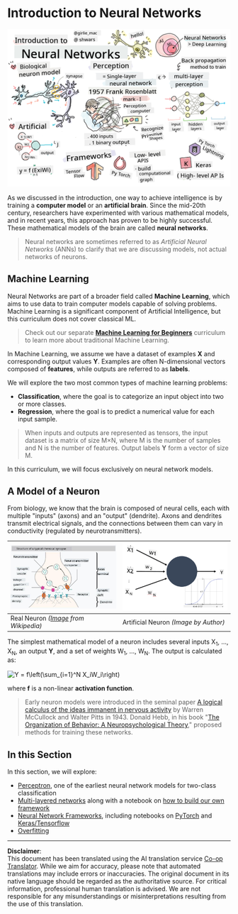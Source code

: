<!--
CO_OP_TRANSLATOR_METADATA:
{
  "original_hash": "5abc5f7978919be90cd313f0c20e8228",
  "translation_date": "2025-09-07T14:26:47+00:00",
  "source_file": "lessons/3-NeuralNetworks/README.md",
  "language_code": "en"
}
-->
# Introduction to Neural Networks

![Summary of Intro Neural Networks content in a doodle](../../../../translated_images/ai-neuralnetworks.1c687ae40bc86e834f497844866a26d3e0886650a67a4bbe29442e2f157d3b18.en.png)

As we discussed in the introduction, one way to achieve intelligence is by training a **computer model** or an **artificial brain**. Since the mid-20th century, researchers have experimented with various mathematical models, and in recent years, this approach has proven to be highly successful. These mathematical models of the brain are called **neural networks**.

> Neural networks are sometimes referred to as *Artificial Neural Networks* (ANNs) to clarify that we are discussing models, not actual networks of neurons.

## Machine Learning

Neural Networks are part of a broader field called **Machine Learning**, which aims to use data to train computer models capable of solving problems. Machine Learning is a significant component of Artificial Intelligence, but this curriculum does not cover classical ML.

> Check out our separate **[Machine Learning for Beginners](http://github.com/microsoft/ml-for-beginners)** curriculum to learn more about traditional Machine Learning.

In Machine Learning, we assume we have a dataset of examples **X** and corresponding output values **Y**. Examples are often N-dimensional vectors composed of **features**, while outputs are referred to as **labels**.

We will explore the two most common types of machine learning problems:

* **Classification**, where the goal is to categorize an input object into two or more classes.
* **Regression**, where the goal is to predict a numerical value for each input sample.

> When inputs and outputs are represented as tensors, the input dataset is a matrix of size M×N, where M is the number of samples and N is the number of features. Output labels **Y** form a vector of size M.

In this curriculum, we will focus exclusively on neural network models.

## A Model of a Neuron

From biology, we know that the brain is composed of neural cells, each with multiple "inputs" (axons) and an "output" (dendrite). Axons and dendrites transmit electrical signals, and the connections between them can vary in conductivity (regulated by neurotransmitters).

![Model of a Neuron](../../../../translated_images/synapse-wikipedia.ed20a9e4726ea1c6a3ce8fec51c0b9bec6181946dca0fe4e829bc12fa3bacf01.en.jpg) | ![Model of a Neuron](../../../../translated_images/artneuron.1a5daa88d20ebe6f5824ddb89fba0bdaaf49f67e8230c1afbec42909df1fc17e.en.png)
----|----
Real Neuron *([Image](https://en.wikipedia.org/wiki/Synapse#/media/File:SynapseSchematic_lines.svg) from Wikipedia)* | Artificial Neuron *(Image by Author)*

The simplest mathematical model of a neuron includes several inputs X<sub>1</sub>, ..., X<sub>N</sub>, an output **Y**, and a set of weights W<sub>1</sub>, ..., W<sub>N</sub>. The output is calculated as:

<img src="images/netout.png" alt="Y = f\left(\sum_{i=1}^N X_iW_i\right)" width="131" height="53" align="center"/>

where **f** is a non-linear **activation function**.

> Early neuron models were introduced in the seminal paper [A logical calculus of the ideas immanent in nervous activity](https://www.cs.cmu.edu/~./epxing/Class/10715/reading/McCulloch.and.Pitts.pdf) by Warren McCullock and Walter Pitts in 1943. Donald Hebb, in his book "[The Organization of Behavior: A Neuropsychological Theory](https://books.google.com/books?id=VNetYrB8EBoC)," proposed methods for training these networks.

## In this Section

In this section, we will explore:
* [Perceptron](03-Perceptron/README.md), one of the earliest neural network models for two-class classification
* [Multi-layered networks](04-OwnFramework/README.md) along with a notebook on [how to build our own framework](04-OwnFramework/OwnFramework.ipynb)
* [Neural Network Frameworks](05-Frameworks/README.md), including notebooks on [PyTorch](05-Frameworks/IntroPyTorch.ipynb) and [Keras/Tensorflow](05-Frameworks/IntroKerasTF.ipynb)
* [Overfitting](../../../../lessons/3-NeuralNetworks/05-Frameworks)

---

**Disclaimer**:  
This document has been translated using the AI translation service [Co-op Translator](https://github.com/Azure/co-op-translator). While we aim for accuracy, please note that automated translations may include errors or inaccuracies. The original document in its native language should be regarded as the authoritative source. For critical information, professional human translation is advised. We are not responsible for any misunderstandings or misinterpretations resulting from the use of this translation.